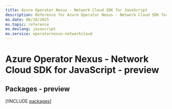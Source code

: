 ```yaml
---
title: Azure Operator Nexus - Network Cloud SDK for JavaScript
description: Reference for Azure Operator Nexus - Network Cloud SDK for JavaScript
ms.date: 06/18/2025
ms.topic: reference
ms.devlang: javascript
ms.service: operatornexus-networkcloud
---
```

# Azure Operator Nexus - Network Cloud SDK for JavaScript - preview
## Packages - preview
[!INCLUDE [packages](operator-nexus---network-cloud-index.md)]